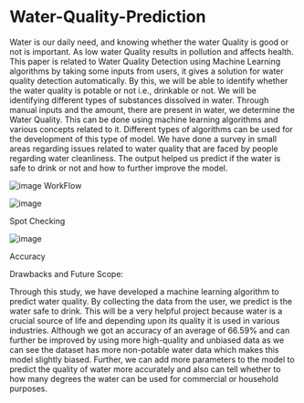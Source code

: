 # Water-Quality-Prediction

Water is our daily need, and knowing whether the water Quality is good or not is important. 
As low water Quality results in pollution and affects health. 
This paper is related to Water Quality Detection using Machine Learning algorithms by taking some inputs from users, it gives a solution for water quality detection automatically. By this, we will be able to identify whether the water quality is potable or not i.e., drinkable or not. We will be identifying different types of substances dissolved in water. Through manual inputs and the amount, there are present in water, we determine the Water Quality. This can be done using machine learning algorithms and various concepts related to it. Different types of algorithms can be used for the development of this type of model. We have done a survey in small areas regarding issues related to water quality that are faced by people regarding water cleanliness. 
The output helped us predict if the water is safe to drink or not and how to further improve the model.



![image](https://user-images.githubusercontent.com/84784218/223184178-fe2c2193-5c48-43a8-ba7e-14c49d6675ed.png)
WorkFlow

![image](https://user-images.githubusercontent.com/84784218/223184248-327d0008-6de7-4ee9-860e-2c3cb1240e1c.png)

Spot Checking

![image](https://user-images.githubusercontent.com/84784218/223184261-f6b260ee-3da3-4f1d-9f92-35d9425722a9.png)

Accuracy

Drawbacks and Future Scope:

Through this study, we have developed a machine learning algorithm to predict water quality. By collecting the data from the user, we predict is the water safe to drink. This will be a very helpful project because water is a crucial source of life and depending upon its quality it is used in various industries. Although we got an accuracy of an average of 66.59% and can further be improved by using more high-quality and unbiased data as we can see the dataset has more non-potable water data which makes this model slightly biased. Further, we can add more parameters to the model to predict the quality of water more accurately and also can tell whether to how many degrees the water can be used for commercial or household purposes.


